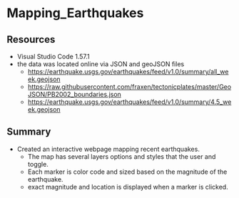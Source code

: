 # Mapping_Earthquakes

## Resources
- Visual Studio Code 1.57.1
- the data was located online via JSON and geoJSON files
	- https://earthquake.usgs.gov/earthquakes/feed/v1.0/summary/all_week.geojson
	- https://raw.githubusercontent.com/fraxen/tectonicplates/master/GeoJSON/PB2002_boundaries.json
	- https://earthquake.usgs.gov/earthquakes/feed/v1.0/summary/4.5_week.geojson

## Summary
- Created an interactive webpage mapping recent earthquakes.
	- The map has several layers options and styles that the user and toggle.
	- Each marker is color code and sized based on the magnitude of the earthquake.
	- exact magnitude and location is displayed when a marker is clicked.